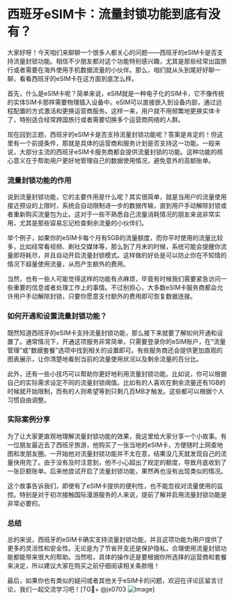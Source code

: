 # 西班牙eSIM卡：流量封锁功能到底有没有？

大家好呀！今天咱们来聊聊一个很多人都关心的问题——西班牙的eSIM卡是否支持流量封锁功能。相信不少朋友都对这个功能特别感兴趣，尤其是那些经常出国旅行或者需要在海外使用手机数据流量的小伙伴。那么，咱们就从头到尾好好聊一聊，看看西班牙的eSIM卡在这方面到底怎么样。

首先，什么是eSIM卡呢？简单来说，eSIM就是一种电子化的SIM卡，它不像传统的实体SIM卡那样需要物理插入设备中。eSIM可以直接嵌入到设备内部，通过远程配置的方式激活和更换运营商服务。这样一来，用户就不用频繁地更换实体卡了，特别适合经常跨国旅行或者需要切换多个运营商网络的人群。

现在回到正题，西班牙的eSIM卡是否支持流量封锁功能呢？答案是肯定的！但这里有一个前提条件，那就是具体的运营商和服务计划是否支持这一功能。一般来说，大部分主流的西班牙eSIM卡服务商都会提供流量封锁的功能。这种功能的核心意义在于帮助用户更好地管理自己的数据使用情况，避免意外的高额账单。

### 流量封锁功能的作用

说到流量封锁功能，它的主要作用是什么呢？其实很简单，就是当用户的流量使用接近预设的上限时，系统会自动限制进一步的数据传输，直到用户手动解除封锁或者重新购买流量包为止。这对于一些不熟悉自己流量消耗情况的朋友来说非常实用，尤其是那些容易忘记检查剩余流量的小伙伴们。

举个例子，如果你的eSIM卡每个月有5GB的流量额度，而你平时使用的流量比较多，比如经常看视频、刷社交媒体等，那么到了月末的时候，系统可能会提醒你流量即将耗尽，并且自动开启流量封锁模式。这样做的好处是可以防止你在不知情的情况下超量使用流量，从而产生额外的费用。

当然，也有一些人可能觉得这样的功能有点麻烦，毕竟有时候我们需要紧急访问一些重要的信息或者处理工作上的事情。不过别担心，大多数eSIM卡服务商都会允许用户手动解除封锁，只要你愿意支付额外的费用即可恢复数据连接。

### 如何开通和设置流量封锁功能？

既然知道西班牙的eSIM卡支持流量封锁功能，那么接下来就要了解如何开通和设置了。通常情况下，开通这项服务非常简单，只需要登录你的eSIM账户，在“流量管理”或“数据套餐”选项中找到相关的设置即可。有些服务商还会提供更加直观的图表展示，让你清楚地看到当前的流量使用状况以及剩余流量的百分比。

此外，还有一些小技巧可以帮助你更好地利用流量封锁功能。比如说，你可以根据自己的实际需求设定不同的流量封锁阈值。比如有的人喜欢在剩余流量还有1GB的时候就开始限制，而有的人则希望等到只剩几百MB才触发。这些都可以根据个人习惯自由调整。

### 实际案例分享

为了让大家更直观地理解流量封锁功能的效果，我这里给大家分享一个小故事。有一位朋友最近去了西班牙旅游，他购买了一张当地的eSIM卡，方便随时上网查地图和发朋友圈。一开始他对流量封锁功能并不太在意，结果没几天就发现自己的流量快用完了。由于没有及时注意到，他不小心超出了规定的额度，导致月底收到了一张巨额账单。后来他尝试开启了流量封锁功能，果然再也没有出现类似的情况。

这个故事告诉我们，即使有了eSIM卡提供的便利性，也不能忽视对流量使用的监控。特别是对于初次接触国际漫游服务的人来说，提前了解并启用流量封锁功能是非常必要的。

### 总结

总的来说，西班牙的eSIM卡确实支持流量封锁功能，并且这项功能为用户提供了更多的灵活性和安全性。无论是为了节省开支还是保护隐私，合理使用流量封锁功能都能带来很大的帮助。当然啦，具体的操作还是要根据你所选择的运营商和套餐来决定，所以建议大家在购买之前仔细阅读相关条款哦！

最后，如果你也有类似的疑问或者其他关于eSIM卡的问题，欢迎在评论区留言讨论，我们一起交流学习吧！[TG💪+ @jx0703 ![Image](https://github.com/user-attachments/assets/dbca1d08-cadb-493c-b0ec-ad6f7a83f270)]